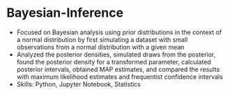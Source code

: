 # Bayesian-Inference
* Focused on Bayesian analysis using prior distributions in the context of a normal distribution by first simulating a dataset with small observations from a normal distribution with a given mean
* Analyzed the posterior densities, simulated draws from the posterior, found the posterior density for a transformed parameter, calculated posterior intervals, obtained MAP estimates, and compared the results with maximum likelihood estimates and frequentist confidence intervals
* Skills: Python, Jupyter Notebook, Statistics
